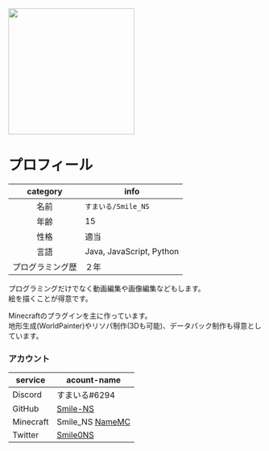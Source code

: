 <img src="https://cdn.discordapp.com/attachments/772130235738357803/997783480803008522/smile_dot.png" width="250">  

# プロフィール 
 | category | info |
 | :--------: | ---- |
 | 名前 | `すまいる/Smile_NS` |
 | 年齢 | 15 |
 | 性格 | 適当 |
 | 言語 | Java, JavaScript, Python | 
 | プログラミング歴 | ２年 | 

プログラミングだけでなく動画編集や画像編集などもします。  
絵を描くことが得意です。  

Minecraftのプラグインを主に作っています。  
地形生成(WorldPainter)やリソパ制作(3Dも可能)、データパック制作も得意としています。   

### アカウント
 | service | acount-name | 
 | ---- | ---- |
 | Discord | すまいる#6294 |
 | GitHub | [Smile-NS](https://github.com/Smile-NS) |
 | Minecraft | Smile_NS [NameMC](https://ja.namemc.com/search?q=Smile_NS) |  
 | Twitter | [Smile0NS](https://twitter.com/Smile0NS) |
